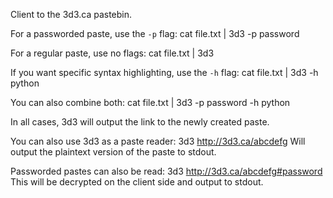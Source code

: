 Client to the 3d3.ca pastebin.

For a passworded paste, use the `-p` flag:
    cat file.txt | 3d3 -p password

For a regular paste, use no flags:
    cat file.txt | 3d3

If you want specific syntax highlighting, use the `-h` flag:
    cat file.txt | 3d3 -h python

You can also combine both:
    cat file.txt | 3d3 -p password -h python

In all cases, 3d3 will output the link to the newly created paste.

You can also use 3d3 as a paste reader:
    3d3 http://3d3.ca/abcdefg
Will output the plaintext version of the paste to stdout.

Passworded pastes can also be read:
    3d3 http://3d3.ca/abcdefg#password
This will be decrypted on the client side and output to stdout.
